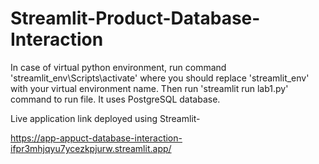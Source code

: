 # Streamlit-Product-Database-Interaction

In case of virtual python environment, run command 'streamlit_env\Scripts\activate' where you should replace
'streamlit_env' with your virtual environment name. Then run 'streamlit run lab1.py' command to run file. It
uses PostgreSQL database.

Live application link deployed using Streamlit- 

https://app-appuct-database-interaction-ifpr3mhjqyu7ycezkpjurw.streamlit.app/
